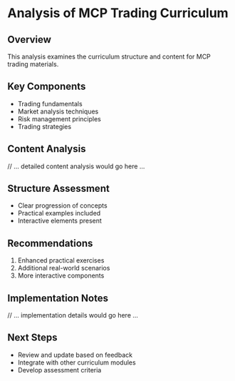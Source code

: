 # Analysis of MCP Trading Curriculum

## Overview
This analysis examines the curriculum structure and content for MCP trading materials.

## Key Components
- Trading fundamentals
- Market analysis techniques
- Risk management principles
- Trading strategies

## Content Analysis
// ... detailed content analysis would go here ...

## Structure Assessment
- Clear progression of concepts
- Practical examples included
- Interactive elements present

## Recommendations
1. Enhanced practical exercises
2. Additional real-world scenarios
3. More interactive components

## Implementation Notes
// ... implementation details would go here ...

## Next Steps
- Review and update based on feedback
- Integrate with other curriculum modules
- Develop assessment criteria